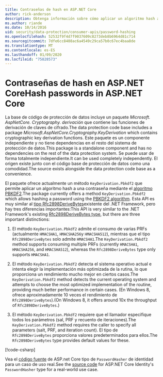```yaml
---
title: Contraseñas de hash en ASP.NET Core
author: rick-anderson
description: Obtenga información sobre cómo aplicar un algoritmo hash a las contraseñas mediante las API de protección de datos de ASP.NET Core.
ms.author: riande
ms.date: 10/14/2016
uid: security/data-protection/consumer-apis/password-hashing
ms.openlocfilehash: 52532f9f4d7f9037609c8273deb8b6964d81c714
ms.sourcegitcommit: 7dfe6cc8408ac6a4549c29ca57b0c67ec4baa8de
ms.translationtype: MT
ms.contentlocale: es-ES
ms.lasthandoff: 01/09/2020
ms.locfileid: "75828573"
---
```

# <a name="hash-passwords-in-aspnet-core"></a><span data-ttu-id="18819-103">Contraseñas de hash en ASP.NET Core</span><span class="sxs-lookup"><span data-stu-id="18819-103">Hash passwords in ASP.NET Core</span></span>

<span data-ttu-id="18819-104">La base de código de protección de datos incluye un paquete *Microsoft. AspNetCore. Cryptography. derivación* que contiene las funciones de derivación de claves de cifrado.</span><span class="sxs-lookup"><span data-stu-id="18819-104">The data protection code base includes a package *Microsoft.AspNetCore.Cryptography.KeyDerivation* which contains cryptographic key derivation functions.</span></span> <span data-ttu-id="18819-105">Este paquete es un componente independiente y no tiene dependencias en el resto del sistema de protección de datos.</span><span class="sxs-lookup"><span data-stu-id="18819-105">This package is a standalone component and has no dependencies on the rest of the data protection system.</span></span> <span data-ttu-id="18819-106">Se puede usar de forma totalmente independiente.</span><span class="sxs-lookup"><span data-stu-id="18819-106">It can be used completely independently.</span></span> <span data-ttu-id="18819-107">El origen existe junto con el código base de protección de datos como una comodidad.</span><span class="sxs-lookup"><span data-stu-id="18819-107">The source exists alongside the data protection code base as a convenience.</span></span>

<span data-ttu-id="18819-108">El paquete ofrece actualmente un método `KeyDerivation.Pbkdf2` que permite aplicar un algoritmo hash a una contraseña mediante el [algoritmo PBKDF2](https://tools.ietf.org/html/rfc2898#section-5.2).</span><span class="sxs-lookup"><span data-stu-id="18819-108">The package currently offers a method `KeyDerivation.Pbkdf2` which allows hashing a password using the [PBKDF2 algorithm](https://tools.ietf.org/html/rfc2898#section-5.2).</span></span> <span data-ttu-id="18819-109">Esta API es muy similar al [tipo Rfc2898DeriveBytes](/dotnet/api/system.security.cryptography.rfc2898derivebytes)existente del .NET Framework, pero hay tres diferencias importantes:</span><span class="sxs-lookup"><span data-stu-id="18819-109">This API is very similar to the .NET Framework's existing [Rfc2898DeriveBytes type](/dotnet/api/system.security.cryptography.rfc2898derivebytes), but there are three important distinctions:</span></span>

1. <span data-ttu-id="18819-110">El método `KeyDerivation.Pbkdf2` admite el consumo de varias PRFs (actualmente `HMACSHA1`, `HMACSHA256`y `HMACSHA512`), mientras que el tipo `Rfc2898DeriveBytes` solo admite `HMACSHA1`.</span><span class="sxs-lookup"><span data-stu-id="18819-110">The `KeyDerivation.Pbkdf2` method supports consuming multiple PRFs (currently `HMACSHA1`, `HMACSHA256`, and `HMACSHA512`), whereas the `Rfc2898DeriveBytes` type only supports `HMACSHA1`.</span></span>

2. <span data-ttu-id="18819-111">El método `KeyDerivation.Pbkdf2` detecta el sistema operativo actual e intenta elegir la implementación más optimizada de la rutina, lo que proporciona un rendimiento mucho mejor en ciertos casos.</span><span class="sxs-lookup"><span data-stu-id="18819-111">The `KeyDerivation.Pbkdf2` method detects the current operating system and attempts to choose the most optimized implementation of the routine, providing much better performance in certain cases.</span></span> <span data-ttu-id="18819-112">(En Windows 8, ofrece aproximadamente 10 veces el rendimiento de `Rfc2898DeriveBytes`).</span><span class="sxs-lookup"><span data-stu-id="18819-112">(On Windows 8, it offers around 10x the throughput of `Rfc2898DeriveBytes`.)</span></span>

3. <span data-ttu-id="18819-113">El método `KeyDerivation.Pbkdf2` requiere que el llamador especifique todos los parámetros (sal, PRF y recuento de iteraciones).</span><span class="sxs-lookup"><span data-stu-id="18819-113">The `KeyDerivation.Pbkdf2` method requires the caller to specify all parameters (salt, PRF, and iteration count).</span></span> <span data-ttu-id="18819-114">El tipo de `Rfc2898DeriveBytes` proporciona valores predeterminados para ellos.</span><span class="sxs-lookup"><span data-stu-id="18819-114">The `Rfc2898DeriveBytes` type provides default values for these.</span></span>

[!code-csharp[](password-hashing/samples/passwordhasher.cs)]

<span data-ttu-id="18819-115">Vea el [código fuente](https://github.com/dotnet/AspNetCore/blob/master/src/Identity/Extensions.Core/src/PasswordHasher.cs) de ASP.net Core tipo de `PasswordHasher` de identidad para un caso de uso real.</span><span class="sxs-lookup"><span data-stu-id="18819-115">See the [source code](https://github.com/dotnet/AspNetCore/blob/master/src/Identity/Extensions.Core/src/PasswordHasher.cs) for ASP.NET Core Identity's `PasswordHasher` type for a real-world use case.</span></span>
